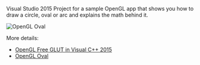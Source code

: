 Visual Studio 2015 Project for a sample OpenGL app that shows you how to draw a circle, oval or arc and explains the math behind it.

![OpenGL Oval]("http://alibad.files.wordpress.com/2010/03/circle.jpg")

More details: 

* [OpenGL Free GLUT in Visual C++ 2015](http://mycodelog.com/2015/10/08/opengl-freeglut-in-visual-studio-2015/)
* [OpenGL Oval](http://mycodelog.com/2010/03/22/opengl-oval/)
